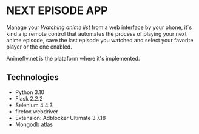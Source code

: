 
NEXT EPISODE APP
==================

Manage your _Watching anime list_ from a web interface by your phone,
it´s kind a ip remote control that automates the process of playing your next 
anime episode, save the last episode you watched and select your favorite player 
or the one enabled.

Animeflv.net is the plataform where it's implemented.

Technologies
------------

* Python 3.10
* Flask 2.2.2
* Selenium 4.4.3
* firefox webdriver
* Extension: Adblocker Ultimate  3.7.18
* Mongodb atlas 
